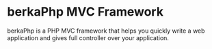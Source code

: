 # berkaPhp MVC Framework
berkaPhp is a PHP MVC framework that helps you quickly write a web application and gives full controller over your application.
